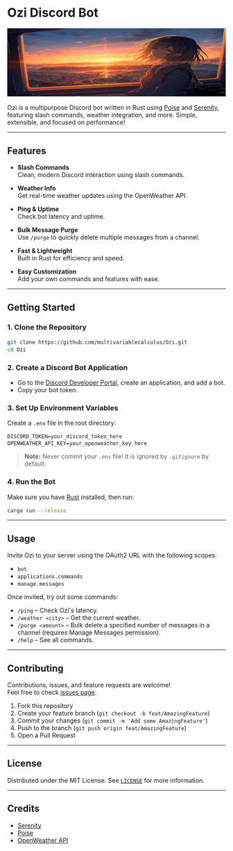 # Ozi Discord Bot

![Ozi Banner](assets/banner.jpg)

Ozi is a multipurpose Discord bot written in Rust using [Poise](https://github.com/serenity-rs/poise) and [Serenity](https://github.com/serenity-rs/serenity), featuring slash commands, weather integration, and more. Simple, extensible, and focused on performance!

---

## Features

- **Slash Commands**  
  Clean, modern Discord interaction using slash commands.

- **Weather Info**  
  Get real-time weather updates using the OpenWeather API.

- **Ping & Uptime**  
  Check bot latency and uptime.

- **Bulk Message Purge**  
  Use `/purge` to quickly delete multiple messages from a channel.

- **Fast & Lightweight**  
  Built in Rust for efficiency and speed.

- **Easy Customization**  
  Add your own commands and features with ease.

---

## Getting Started

### 1. Clone the Repository

```sh
git clone https://github.com/multivariablecalculus/Ozi.git
cd Ozi
```

### 2. Create a Discord Bot Application

- Go to the [Discord Developer Portal](https://discord.com/developers/applications), create an application, and add a bot.
- Copy your bot token.

### 3. Set Up Environment Variables

Create a `.env` file in the root directory:

```env
DISCORD_TOKEN=your_discord_token_here
OPENWEATHER_API_KEY=your_openweather_key_here
```

> **Note:** Never commit your `.env` file! It is ignored by `.gitignore` by default.

### 4. Run the Bot

Make sure you have [Rust](https://www.rust-lang.org/tools/install) installed, then run:

```sh
cargo run --release
```

---

## Usage

Invite Ozi to your server using the OAuth2 URL with the following scopes:
- `bot`
- `applications.commands`
- `manage.messages`

Once invited, try out some commands:
- `/ping` – Check Ozi's latency.
- `/weather <city>` – Get the current weather.
- `/purge <amount>` – Bulk delete a specified number of messages in a channel (requires Manage Messages permission).
- `/help` – See all commands.

---

## Contributing

Contributions, issues, and feature requests are welcome!  
Feel free to check [issues page](https://github.com/multivariablecalculus/Ozi/issues).

1. Fork this repository
2. Create your feature branch (`git checkout -b feat/AmazingFeature`)
3. Commit your changes (`git commit -m 'Add some AmazingFeature'`)
4. Push to the branch (`git push origin feat/AmazingFeature`)
5. Open a Pull Request

---

## License

Distributed under the MIT License. See [`LICENSE`](LICENSE) for more information.

---

## Credits

- [Serenity](https://github.com/serenity-rs/serenity)
- [Poise](https://github.com/serenity-rs/poise)
- [OpenWeather API](https://openweathermap.org/api)
